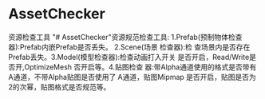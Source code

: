 # AssetChecker
资源检查工具
"# AssetChecker"资源规范检查工具: 1.Prefab(预制物体检查器):Prefab内嵌Prefab是否丢失。 2.Scene(场景 检查器):检
查场景内是否存在Prefab丢失。3.Model(模型检查器):检查动画打入开关 是否开启，Read/Write是 否开,OptimizeMesh
否开启等。4.贴图检查 器:带Alpha通道使用的格式是否带有A通道，不带Alpha贴图是否使用了 A通道，贴图Mipmap
是否开启，贴图是否为2的次幂，贴图格式是否规范等。
